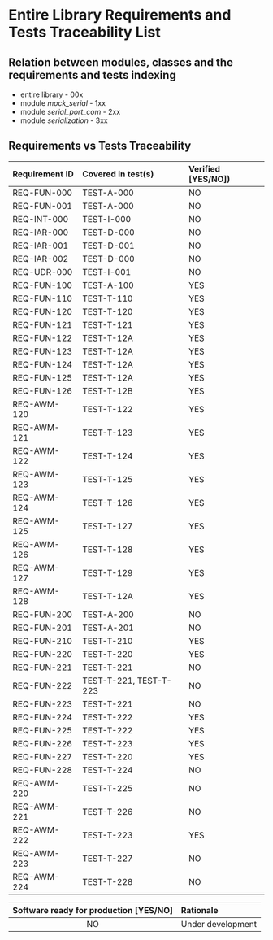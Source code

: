 # Entire Library Requirements and Tests Traceability List

## Relation between modules, classes and the requirements and tests indexing

* entire library - 00x
* module *mock_serial* - 1xx
* module *serial_port_com* - 2xx
* module *serialization* - 3xx

## Requirements vs Tests Traceability

| **Requirement ID** | **Covered in test(s)** | **Verified \[YES/NO\]**) |
| :----------------- | :--------------------- | :----------------------- |
| REQ-FUN-000        | TEST-A-000             | NO                       |
| REQ-FUN-001        | TEST-A-000             | NO                       |
| REQ-INT-000        | TEST-I-000             | NO                       |
| REQ-IAR-000        | TEST-D-000             | NO                       |
| REQ-IAR-001        | TEST-D-001             | NO                       |
| REQ-IAR-002        | TEST-D-000             | NO                       |
| REQ-UDR-000        | TEST-I-001             | NO                       |
| REQ-FUN-100        | TEST-A-100             | YES                      |
| REQ-FUN-110        | TEST-T-110             | YES                      |
| REQ-FUN-120        | TEST-T-120             | YES                      |
| REQ-FUN-121        | TEST-T-121             | YES                      |
| REQ-FUN-122        | TEST-T-12A             | YES                      |
| REQ-FUN-123        | TEST-T-12A             | YES                      |
| REQ-FUN-124        | TEST-T-12A             | YES                      |
| REQ-FUN-125        | TEST-T-12A             | YES                      |
| REQ-FUN-126        | TEST-T-12B             | YES                      |
| REQ-AWM-120        | TEST-T-122             | YES                      |
| REQ-AWM-121        | TEST-T-123             | YES                      |
| REQ-AWM-122        | TEST-T-124             | YES                      |
| REQ-AWM-123        | TEST-T-125             | YES                      |
| REQ-AWM-124        | TEST-T-126             | YES                      |
| REQ-AWM-125        | TEST-T-127             | YES                      |
| REQ-AWM-126        | TEST-T-128             | YES                      |
| REQ-AWM-127        | TEST-T-129             | YES                      |
| REQ-AWM-128        | TEST-T-12A             | YES                      |
| REQ-FUN-200        | TEST-A-200             | NO                       |
| REQ-FUN-201        | TEST-A-201             | NO                       |
| REQ-FUN-210        | TEST-T-210             | YES                      |
| REQ-FUN-220        | TEST-T-220             | YES                      |
| REQ-FUN-221        | TEST-T-221             | NO                       |
| REQ-FUN-222        | TEST-T-221, TEST-T-223 | NO                       |
| REQ-FUN-223        | TEST-T-221             | NO                       |
| REQ-FUN-224        | TEST-T-222             | YES                      |
| REQ-FUN-225        | TEST-T-222             | YES                      |
| REQ-FUN-226        | TEST-T-223             | YES                      |
| REQ-FUN-227        | TEST-T-220             | YES                      |
| REQ-FUN-228        | TEST-T-224             | NO                       |
| REQ-AWM-220        | TEST-T-225             | NO                       |
| REQ-AWM-221        | TEST-T-226             | NO                       |
| REQ-AWM-222        | TEST-T-223             | YES                      |
| REQ-AWM-223        | TEST-T-227             | NO                       |
| REQ-AWM-224        | TEST-T-228             | NO                       |

| **Software ready for production \[YES/NO\]** | **Rationale**        |
| :------------------------------------------: | :------------------- |
| NO                                           | Under development    |
